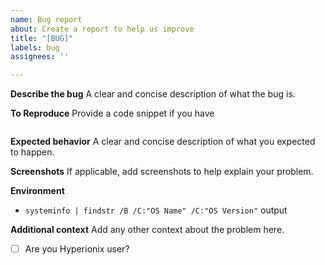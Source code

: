```yaml
---
name: Bug report
about: Create a report to help us improve
title: "[BUG]"
labels: bug
assignees: ''

---
```


**Describe the bug**
A clear and concise description of what the bug is.

**To Reproduce**
Provide a code snippet if you have
```lua
```

**Expected behavior**
A clear and concise description of what you expected to happen.

**Screenshots**
If applicable, add screenshots to help explain your problem.

**Environment**
- `systeminfo | findstr /B /C:"OS Name" /C:"OS Version"` output

**Additional context**
Add any other context about the problem here.

- [ ] Are you Hyperionix user?
